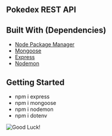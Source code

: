 ## Pokedex REST API

## Built With (Dependencies)
* [Node Package Manager](https://www.npmjs.com/package/express)
* [Mongoose](https://mongoosejs.com/docs/api.html)
* [Express](https://expressjs.com/)
* [Nodemon](https://www.npmjs.com/package/nodemon)

## Getting Started ##
- npm i express
- npm i mongoose
- npm i nodemon
- npm i dotenv

![Good Luck!](https://66.media.tumblr.com/6794739b290720d1b8d76d4a25fccb0f/tumblr_p7rzoloLcU1x5ra9co1_500.gifv)
